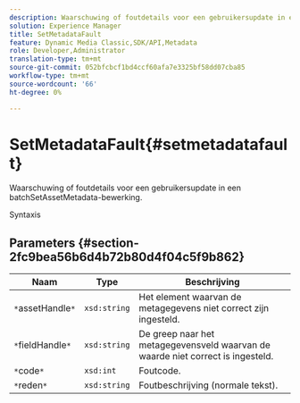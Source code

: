 ```yaml
---
description: Waarschuwing of foutdetails voor een gebruikersupdate in een batchSetAssetMetadata-bewerking.
solution: Experience Manager
title: SetMetadataFault
feature: Dynamic Media Classic,SDK/API,Metadata
role: Developer,Administrator
translation-type: tm+mt
source-git-commit: 052bfcbcf1bd4ccf60afa7e3325bf58dd07cba85
workflow-type: tm+mt
source-wordcount: '66'
ht-degree: 0%

---
```



# SetMetadataFault{#setmetadatafault}

Waarschuwing of foutdetails voor een gebruikersupdate in een batchSetAssetMetadata-bewerking.

Syntaxis

## Parameters {#section-2fc9bea56b6d4b72b80d4f04c5f9b862}

| Naam | Type | Beschrijving |
|---|---|---|
| `*`assetHandle`*` | `xsd:string` | Het element waarvan de metagegevens niet correct zijn ingesteld. |
| `*`fieldHandle`*` | `xsd:string` | De greep naar het metagegevensveld waarvan de waarde niet correct is ingesteld. |
| `*`code`*` | `xsd:int` | Foutcode. |
| `*`reden`*` | `xsd:string` | Foutbeschrijving (normale tekst). |

